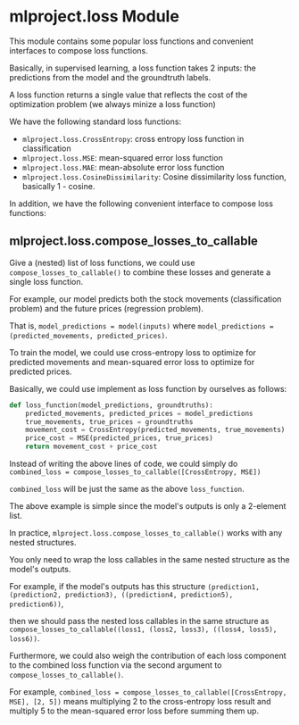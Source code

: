 # mlproject.loss Module

This module contains some popular loss functions and convenient interfaces to compose loss functions.

Basically, in supervised learning, a loss function takes 2 inputs: the predictions from the model and the groundtruth labels. 

A loss function returns a single value that reflects the cost of the optimization problem (we always minize a loss function)

We have the following standard loss functions:

- `mlproject.loss.CrossEntropy`: cross entropy loss function in classification
- `mlproject.loss.MSE`: mean-squared error loss function
- `mlproject.loss.MAE`: mean-absolute error loss function
- `mlproject.loss.CosineDissimilarity`: Cosine dissimilarity loss function, basically 1 - cosine.

In addition, we have the following convenient interface to compose loss functions:

## mlproject.loss.compose_losses_to_callable

Give a (nested) list of loss functions, we could use `compose_losses_to_callable()` to combine these losses and generate a single loss function.

For example, our model predicts both the stock movements (classification problem) and the future prices (regression problem).

That is, `model_predictions = model(inputs)` where `model_predictions = (predicted_movements, predicted_prices)`.

To train the model, we could use cross-entropy loss to optimize for predicted movements and mean-squared error loss to optimize for predicted prices.

Basically, we could use implement as loss function by ourselves as follows:

```python
def loss_function(model_predictions, groundtruths):
    predicted_movements, predicted_prices = model_predictions
    true_movements, true_prices = groundtruths
    movement_cost = CrossEntropy(predicted_movements, true_movements)
    price_cost = MSE(predicted_prices, true_prices)
    return movement_cost + price_cost
```

Instead of writing the above lines of code, we could simply do `combined_loss = compose_losses_to_callable([CrossEntropy, MSE])`

`combined_loss` will be just the same as the above `loss_function`.

The above example is simple since the model's outputs is only a 2-element list. 

In practice, `mlproject.loss.compose_losses_to_callable()` works with any nested structures.

You only need to wrap the loss callables in the same nested structure as the model's outputs. 

For example, if the model's outputs has this structure `(prediction1, (prediction2, prediction3), ((prediction4, prediction5), prediction6))`,

then we should pass the nested loss callables in the same structure as `compose_losses_to_callable((loss1, (loss2, loss3), ((loss4, loss5), loss6))`.

Furthermore, we could also weigh the contribution of each loss component to the combined loss function via the second argument to `compose_losses_to_callable()`.

For example, `combined_loss = compose_losses_to_callable([CrossEntropy, MSE], [2, 5])` means multiplying 2 to the cross-entropy loss result and multiply 5 to the mean-squared error loss before summing them up.
